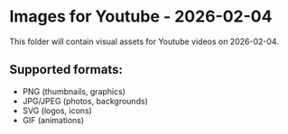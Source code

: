 # Images for Youtube - 2026-02-04

This folder will contain visual assets for Youtube videos on 2026-02-04.

## Supported formats:
- PNG (thumbnails, graphics)
- JPG/JPEG (photos, backgrounds)
- SVG (logos, icons)
- GIF (animations)
